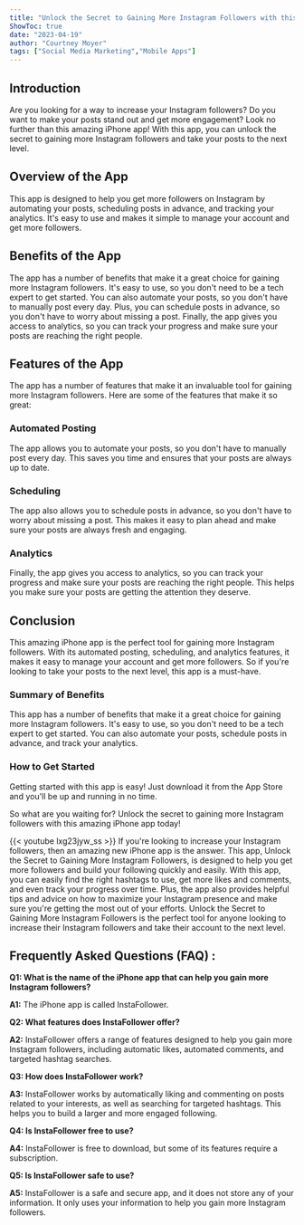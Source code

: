 ```yaml
---
title: "Unlock the Secret to Gaining More Instagram Followers with this Amazing iPhone App!"
ShowToc: true 
date: "2023-04-19"
author: "Courtney Moyer" 
tags: ["Social Media Marketing","Mobile Apps"]
---
```

## Introduction
Are you looking for a way to increase your Instagram followers? Do you want to make your posts stand out and get more engagement? Look no further than this amazing iPhone app! With this app, you can unlock the secret to gaining more Instagram followers and take your posts to the next level.

## Overview of the App
This app is designed to help you get more followers on Instagram by automating your posts, scheduling posts in advance, and tracking your analytics. It's easy to use and makes it simple to manage your account and get more followers.

## Benefits of the App
The app has a number of benefits that make it a great choice for gaining more Instagram followers. It's easy to use, so you don't need to be a tech expert to get started. You can also automate your posts, so you don't have to manually post every day. Plus, you can schedule posts in advance, so you don't have to worry about missing a post. Finally, the app gives you access to analytics, so you can track your progress and make sure your posts are reaching the right people.

## Features of the App
The app has a number of features that make it an invaluable tool for gaining more Instagram followers. Here are some of the features that make it so great:

### Automated Posting 
The app allows you to automate your posts, so you don't have to manually post every day. This saves you time and ensures that your posts are always up to date.

### Scheduling
The app also allows you to schedule posts in advance, so you don't have to worry about missing a post. This makes it easy to plan ahead and make sure your posts are always fresh and engaging.

### Analytics
Finally, the app gives you access to analytics, so you can track your progress and make sure your posts are reaching the right people. This helps you make sure your posts are getting the attention they deserve.

## Conclusion
This amazing iPhone app is the perfect tool for gaining more Instagram followers. With its automated posting, scheduling, and analytics features, it makes it easy to manage your account and get more followers. So if you're looking to take your posts to the next level, this app is a must-have.

### Summary of Benefits
This app has a number of benefits that make it a great choice for gaining more Instagram followers. It's easy to use, so you don't need to be a tech expert to get started. You can also automate your posts, schedule posts in advance, and track your analytics. 

### How to Get Started
Getting started with this app is easy! Just download it from the App Store and you'll be up and running in no time. 

So what are you waiting for? Unlock the secret to gaining more Instagram followers with this amazing iPhone app today!

{{< youtube lxg23jyw_ss >}} 
If you're looking to increase your Instagram followers, then an amazing new iPhone app is the answer. This app, Unlock the Secret to Gaining More Instagram Followers, is designed to help you get more followers and build your following quickly and easily. With this app, you can easily find the right hashtags to use, get more likes and comments, and even track your progress over time. Plus, the app also provides helpful tips and advice on how to maximize your Instagram presence and make sure you're getting the most out of your efforts. Unlock the Secret to Gaining More Instagram Followers is the perfect tool for anyone looking to increase their Instagram followers and take their account to the next level.

## Frequently Asked Questions (FAQ) :
**Q1: What is the name of the iPhone app that can help you gain more Instagram followers?**

**A1:** The iPhone app is called InstaFollower.

**Q2: What features does InstaFollower offer?**

**A2:** InstaFollower offers a range of features designed to help you gain more Instagram followers, including automatic likes, automated comments, and targeted hashtag searches.

**Q3: How does InstaFollower work?**

**A3:** InstaFollower works by automatically liking and commenting on posts related to your interests, as well as searching for targeted hashtags. This helps you to build a larger and more engaged following.

**Q4: Is InstaFollower free to use?**

**A4:** InstaFollower is free to download, but some of its features require a subscription.

**Q5: Is InstaFollower safe to use?**

**A5:** InstaFollower is a safe and secure app, and it does not store any of your information. It only uses your information to help you gain more Instagram followers.


